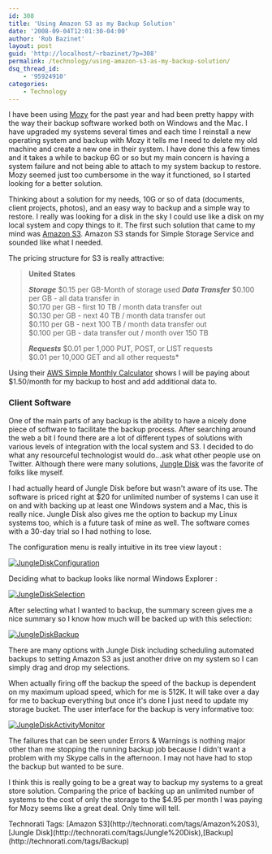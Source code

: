 ```yaml
---
id: 308
title: 'Using Amazon S3 as my Backup Solution'
date: '2008-09-04T12:01:30-04:00'
author: 'Rob Bazinet'
layout: post
guid: 'http://localhost/~rbazinet/?p=308'
permalink: /technology/using-amazon-s3-as-my-backup-solution/
dsq_thread_id:
    - '95924910'
categories:
    - Technology
---
```


I have been using [Mozy](http://mozy.com/) for the past year and had been pretty happy with the way their backup software worked both on Windows and the Mac. I have upgraded my systems several times and each time I reinstall a new operating system and backup with Mozy it tells me I need to delete my old machine and create a new one in their system. I have done this a few times and it takes a while to backup 6G or so but my main concern is having a system failure and not being able to attach to my system backup to restore. Mozy seemed just too cumbersome in the way it functioned, so I started looking for a better solution.

Thinking about a solution for my needs, 10G or so of data (documents, client projects, photos), and an easy way to backup and a simple way to restore. I really was looking for a disk in the sky I could use like a disk on my local system and copy things to it. The first such solution that came to my mind was [Amazon S3](http://www.amazon.com/gp/browse.html?node=16427261). Amazon S3 stands for Simple Storage Service and sounded like what I needed.

The pricing structure for S3 is really attractive:

> **United States**
> 
> ***Storage*** $0.15 per GB-Month of storage used ***Data Transfer*** $0.100 per GB - all data transfer in  
> $0.170 per GB - first 10 TB / month data transfer out  
> $0.130 per GB - next 40 TB / month data transfer out  
> $0.110 per GB - next 100 TB / month data transfer out  
> $0.100 per GB - data transfer out / month over 150 TB
> 
> 
> ***Requests*** $0.01 per 1,000 PUT, POST, or LIST requests  
> $0.01 per 10,000 GET and all other requests\*

Using their [AWS Simple Monthly Calculator](http://www.amazon.com/gp/redirect.html/ref=sc_fe_c_0_16427261_2?location=http://calculator.s3.amazonaws.com/calc5.html%3f&token=CF94223EE85412625EB9A54E6AAFDAF07BA3853A) shows I will be paying about $1.50/month for my backup to host and add additional data to.

### Client Software

One of the main parts of any backup is the ability to have a nicely done piece of software to facilitate the backup process. After searching around the web a bit I found there are a lot of different types of solutions with various levels of integration with the local system and S3. I decided to do what any resourceful technologist would do...ask what other people use on Twitter. Although there were many solutions, [Jungle Disk](http://www.amazon.com/gp/redirect.html/ref=sc_fe_c_0_16427261_2?location=http://calculator.s3.amazonaws.com/calc5.html%3f&token=CF94223EE85412625EB9A54E6AAFDAF07BA3853A) was the favorite of folks like myself.

I had actually heard of Jungle Disk before but wasn't aware of its use. The software is priced right at $20 for unlimited number of systems I can use it on and with backing up at least one Windows system and a Mac, this is really nice. Jungle Disk also gives me the option to backup my Linux systems too, which is a future task of mine as well. The software comes with a 30-day trial so I had nothing to lose.

The configuration menu is really intuitive in its tree view layout :

[![JungleDiskConfiguration](https://accidentaltechnologist.com/files/media/image/WindowsLiveWriter/UsingAmazonS3asaBackupSolution_13903/JungleDiskConfiguration_thumb.jpg)](https://accidentaltechnologist.com/files/media/image/WindowsLiveWriter/UsingAmazonS3asaBackupSolution_13903/JungleDiskConfiguration_2.jpg)

Deciding what to backup looks like normal Windows Explorer :

[![JungleDiskSelection](https://accidentaltechnologist.com/files/media/image/WindowsLiveWriter/UsingAmazonS3asaBackupSolution_13903/JungleDiskSelection_thumb.jpg)](https://accidentaltechnologist.com/files/media/image/WindowsLiveWriter/UsingAmazonS3asaBackupSolution_13903/JungleDiskSelection_2.jpg)

After selecting what I wanted to backup, the summary screen gives me a nice summary so I know how much will be backed up with this selection:

[![JungleDiskBackup](https://accidentaltechnologist.com/files/media/image/WindowsLiveWriter/UsingAmazonS3asaBackupSolution_13903/JungleDiskBackup_thumb.jpg)](https://accidentaltechnologist.com/files/media/image/WindowsLiveWriter/UsingAmazonS3asaBackupSolution_13903/JungleDiskBackup_2.jpg)

There are many options with Jungle Disk including scheduling automated backups to setting Amazon S3 as just another drive on my system so I can simply drag and drop my selections.

When actually firing off the backup the speed of the backup is dependent on my maximum upload speed, which for me is 512K. It will take over a day for me to backup everything but once it's done I just need to update my storage bucket. The user interface for the backup is very informative too:

[![JungleDiskActivityMonitor](https://accidentaltechnologist.com/files/media/image/WindowsLiveWriter/UsingAmazonS3asaBackupSolution_13903/JungleDiskActivityMonitor_thumb.jpg)](https://accidentaltechnologist.com/files/media/image/WindowsLiveWriter/UsingAmazonS3asaBackupSolution_13903/JungleDiskActivityMonitor_2.jpg)

The failures that can be seen under Errors &amp; Warnings is nothing major other than me stopping the running backup job because I didn't want a problem with my Skype calls in the afternoon. I may not have had to stop the backup but wanted to be sure.

I think this is really going to be a great way to backup my systems to a great store solution. Comparing the price of backing up an unlimited number of systems to the cost of only the storage to the $4.95 per month I was paying for Mozy seems like a great deal. Only time will tell.

<div class="wlWriterSmartContent" id="scid:0767317B-992E-4b12-91E0-4F059A8CECA8:f4c7fb8d-cd81-40d7-827d-6286eff25332" style="padding-right: 0px; display: inline; padding-left: 0px; float: none; padding-bottom: 0px; margin: 0px; padding-top: 0px">Technorati Tags: [Amazon S3](http://technorati.com/tags/Amazon%20S3),[Jungle Disk](http://technorati.com/tags/Jungle%20Disk),[Backup](http://technorati.com/tags/Backup)</div>